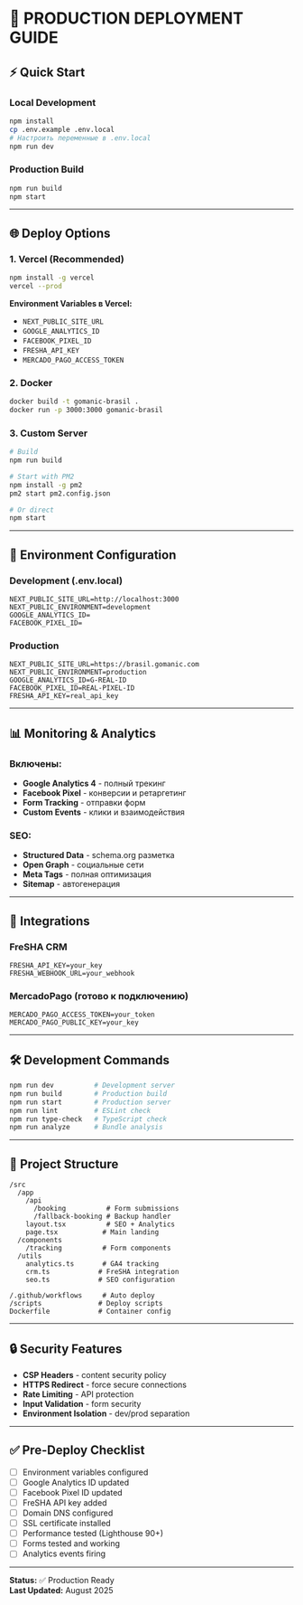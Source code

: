 # 🚀 PRODUCTION DEPLOYMENT GUIDE

## ⚡ Quick Start

### Local Development
```bash
npm install
cp .env.example .env.local
# Настроить переменные в .env.local
npm run dev
```

### Production Build
```bash
npm run build
npm start
```

---

## 🌐 Deploy Options

### 1. Vercel (Recommended)
```bash
npm install -g vercel
vercel --prod
```

**Environment Variables в Vercel:**
- `NEXT_PUBLIC_SITE_URL`
- `GOOGLE_ANALYTICS_ID`  
- `FACEBOOK_PIXEL_ID`
- `FRESHA_API_KEY`
- `MERCADO_PAGO_ACCESS_TOKEN`

### 2. Docker
```bash
docker build -t gomanic-brasil .
docker run -p 3000:3000 gomanic-brasil
```

### 3. Custom Server
```bash
# Build
npm run build

# Start with PM2
npm install -g pm2
pm2 start pm2.config.json

# Or direct
npm start
```

---

## 🔧 Environment Configuration

### Development (.env.local)
```env
NEXT_PUBLIC_SITE_URL=http://localhost:3000
NEXT_PUBLIC_ENVIRONMENT=development
GOOGLE_ANALYTICS_ID=
FACEBOOK_PIXEL_ID=
```

### Production
```env
NEXT_PUBLIC_SITE_URL=https://brasil.gomanic.com
NEXT_PUBLIC_ENVIRONMENT=production
GOOGLE_ANALYTICS_ID=G-REAL-ID
FACEBOOK_PIXEL_ID=REAL-PIXEL-ID
FRESHA_API_KEY=real_api_key
```

---

## 📊 Monitoring & Analytics

### Включены:
- **Google Analytics 4** - полный трекинг
- **Facebook Pixel** - конверсии и ретаргетинг  
- **Form Tracking** - отправки форм
- **Custom Events** - клики и взаимодействия

### SEO:
- **Structured Data** - schema.org разметка
- **Open Graph** - социальные сети
- **Meta Tags** - полная оптимизация
- **Sitemap** - автогенерация

---

## 🔗 Integrations

### FreSHA CRM
```env
FRESHA_API_KEY=your_key
FRESHA_WEBHOOK_URL=your_webhook
```

### MercadoPago (готово к подключению)
```env
MERCADO_PAGO_ACCESS_TOKEN=your_token
MERCADO_PAGO_PUBLIC_KEY=your_key
```

---

## 🛠️ Development Commands

```bash
npm run dev          # Development server
npm run build        # Production build  
npm run start        # Production server
npm run lint         # ESLint check
npm run type-check   # TypeScript check
npm run analyze      # Bundle analysis
```

---

## 📁 Project Structure

```
/src
  /app
    /api
      /booking          # Form submissions
      /fallback-booking # Backup handler
    layout.tsx          # SEO + Analytics
    page.tsx           # Main landing
  /components
    /tracking          # Form components
  /utils
    analytics.ts       # GA4 tracking
    crm.ts            # FreSHA integration  
    seo.ts            # SEO configuration

/.github/workflows     # Auto deploy
/scripts              # Deploy scripts
Dockerfile            # Container config
```

---

## 🔒 Security Features

- **CSP Headers** - content security policy
- **HTTPS Redirect** - force secure connections
- **Rate Limiting** - API protection
- **Input Validation** - form security
- **Environment Isolation** - dev/prod separation

---

## ✅ Pre-Deploy Checklist

- [ ] Environment variables configured
- [ ] Google Analytics ID updated
- [ ] Facebook Pixel ID updated  
- [ ] FreSHA API key added
- [ ] Domain DNS configured
- [ ] SSL certificate installed
- [ ] Performance tested (Lighthouse 90+)
- [ ] Forms tested and working
- [ ] Analytics events firing

---

**Status:** ✅ Production Ready  
**Last Updated:** August 2025